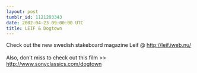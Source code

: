 ```yaml
---
layout: post
tumblr_id: 1121203343  
date: 2002-04-23 09:00:00 UTC
title: LEIF & Dogtown
---
```


Check out the new swedish stakeboard magazine Leif @ http://leif.iweb.nu/ <br />
<br/>
Also, don't miss to check out this film >> http://www.sonyclassics.com/dogtown
